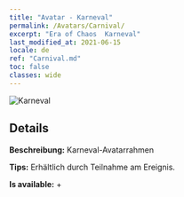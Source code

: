 ```yaml
---
title: "Avatar - Karneval"
permalink: /Avatars/Carnival/
excerpt: "Era of Chaos  Karneval"
last_modified_at: 2021-06-15
locale: de
ref: "Carnival.md"
toc: false
classes: wide
---
```

 ![Karneval](/images/a/avatarFrame_95.png)

## Details

 **Beschreibung:** Karneval-Avatarrahmen 

 **Tips:** Erhältlich durch Teilnahme am Ereignis. 

 **Is available:**  + 

